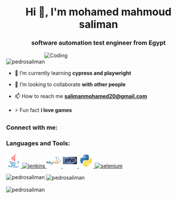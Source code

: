 <h1 align="center">Hi 👋, I'm mohamed mahmoud saliman</h1>
<h3 align="center">software automation test engineer from Egypt</h3>
<img align="right" alt="Coding" width="400" src='https://cdn.dribbble.com/users/1162077/screenshots/3848914/programmer.gif'>
<p align="left"> <img src="https://komarev.com/ghpvc/?username=pedrosaliman&label=Profile%20views&color=0e75b6&style=flat" alt="pedrosaliman" /> </p>

- 🌱 I’m currently learning **cypress and playwright**

- 👯 I’m looking to collaborate  **with other people**

- 📫 How to reach me **salimanmohamed20@gmail.com**

- ⚡ Fun fact **i love games**

<h3 align="left">Connect with me:</h3>
<p align="left">
</p>

<h3 align="left">Languages and Tools:</h3>
<p align="left"> <a href="https://www.java.com" target="_blank" rel="noreferrer"> <img src="https://raw.githubusercontent.com/devicons/devicon/master/icons/java/java-original.svg" alt="java" width="40" height="40"/> </a> <a href="https://www.jenkins.io" target="_blank" rel="noreferrer"> <img src="https://www.vectorlogo.zone/logos/jenkins/jenkins-icon.svg" alt="jenkins" width="40" height="40"/> </a> <a href="https://www.mysql.com/" target="_blank" rel="noreferrer"> <img src="https://raw.githubusercontent.com/devicons/devicon/master/icons/mysql/mysql-original-wordmark.svg" alt="mysql" width="40" height="40"/> </a> <a href="https://www.php.net" target="_blank" rel="noreferrer"> <img src="https://raw.githubusercontent.com/devicons/devicon/master/icons/php/php-original.svg" alt="php" width="40" height="40"/> </a> <a href="https://www.python.org" target="_blank" rel="noreferrer"> <img src="https://raw.githubusercontent.com/devicons/devicon/master/icons/python/python-original.svg" alt="python" width="40" height="40"/> </a> <a href="https://www.selenium.dev" target="_blank" rel="noreferrer"> <img src="https://raw.githubusercontent.com/detain/svg-logos/780f25886640cef088af994181646db2f6b1a3f8/svg/selenium-logo.svg" alt="selenium" width="40" height="40"/> </a> </p>

<p><img align="left" src="https://github-readme-stats.vercel.app/api/top-langs?username=pedrosaliman&theme=merko&show_icons=true&locale=en&layout=compact" alt="pedrosaliman" /></p>

<p>&nbsp;<img align="center" src="https://github-readme-stats.vercel.app/api?username=pedrosaliman&theme=gruvbox_light&show_icons=true&locale=en" alt="pedrosaliman" /></p>

<p><img align="center" src="https://github-readme-streak-stats.herokuapp.com/?user=pedrosaliman&theme=dark" alt="pedrosaliman" /></p>


